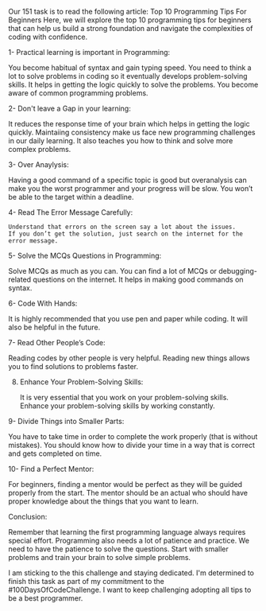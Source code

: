 Our 151 task is to read the following article: Top 10 Programming Tips For Beginners
Here, we will explore the top 10 programming tips for beginners that can help us build a strong foundation and navigate 
the complexities of coding with confidence.



 1- Practical learning is important in Programming: 

   You become habitual of syntax and gain typing speed.
   You need to think a lot to solve problems in coding so it eventually develops problem-solving skills.
   It helps in getting the logic quickly to solve the problems.
   You become aware of common programming problems.

2- Don't leave a Gap in your learning:
    
   It reduces the response time of your brain which helps in getting the logic quickly.
   Maintaiing consistency make us face new programming challenges in our daily learning. 
   It also teaches you how to think and solve more complex problems.

3- Over Anaylysis:
   
   Having a good command of a specific topic is good but overanalysis can make you the worst programmer and your progress will be slow. 
   You won’t be able to the target within a deadline.

4- Read The Error Message Carefully:

    Understand that errors on the screen say a lot about the issues.
    If you don’t get the solution, just search on the internet for the error message. 

5- Solve the MCQs Questions in Programming:

   Solve MCQs as much as you can.
   You can find a lot of MCQs or debugging-related questions on the internet.
   It helps in making good commands on syntax.

6- Code With Hands:

   It is highly recommended that you use pen and paper while coding.
   It will also be helpful in the future.

7- Read Other People’s Code:

   Reading codes by other people is very helpful.
   Reading new things allows you to find solutions to problems faster.

8. Enhance Your Problem-Solving Skills:

   It is very essential that you work on your problem-solving skills.  
   Enhance your problem-solving skills by working constantly.

9- Divide Things into Smaller Parts:

   You have to take time in order to complete the work properly (that is without mistakes).
   You should know how to divide your time in a way that is correct and gets completed on time.

 10- Find a Perfect Mentor:

   For beginners, finding a mentor would be perfect as they will be guided properly from the start.
   The mentor should be an actual who should have proper knowledge about the things that you want to learn.

  Conclusion:

  Remember that learning the first programming language always requires special effort. 
  Programming also needs a lot of patience and practice. 
  We need to have the patience to solve the questions.
  Start with smaller problems and train your brain to solve simple problems.  


  I am sticking to the this challenge and staying dedicated. I'm determined to finish this task as part of my 
  commitment to the #100DaysOfCodeChallenge. I want to keep challenging adopting all tips to be a best programmer.

